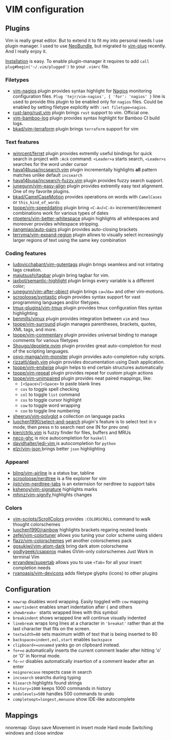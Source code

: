 VIM configuration
=================

## Plugins

Vim is really great editor. But to extend it to fit my into personal needs I
use plugin manager. I used to use [NeoBundle](https://github.com/Shougo/neobundle.vim),
but migrated to [vim-plug](https://github.com/junegunn/vim-plug) recently.
And I really enjoy it.

[Installation](https://github.com/junegunn/vim-plug#installation) is easy.
To enable plugin-manager it requires to add `call plug#begin('~/.vim/plugged')` to your `.vimrc` file.



### Filetypes

- [vim-nagios](https://github.com/tejr/vim-nagios) plugin provides syntax
  highlight for [Nagios](https://www.nagios.org/) monitoring configuration
  files. `Plug 'tejr/vim-nagios', { 'for': 'nagios' }` line is used to provide
  this plugin to be enabled only for `nagios` files. Could be enabled by
  setting filetype explicitly with `:set filetype=nagios`.
- [rust-lang/rust.vim](https://github.com/rust-lang/rust.vim) plugin brings `rust`
  support to vim. Official one.
- [vim-bamboo-log](https://github.com/Valiev/vim-bamboo-log) plugin provides
  syntax highlight for Bamboo CI build logs.
- [bkad/vim-terraform](https://github.com/bkad/vim-terraform) plugin brings
  `terraform` support for vim


### Text features

- [winrcent/ferret](https://github.com/wincent/ferret) plugin provides
  extremlly useful bindings for quick search in project with `:Ack`
  command: `<Leader>a` starts search, `<Leader>s` searches for the word under
  cursor
- [haya14busa/incsearch.vim](https://github.com/haya14busa/incsearch.vim)
  plugin incrementally highlights **all** pattern matches unlike
  default `incsearch`
- [haya14busa/incsearch-fuzzy.vim](https://github.com/haya14busa/incsearch-fuzzy.vim)
  plugin provides fuzzy search support.
- [junegunn/vim-easy-align](https://github.com/junegunn/vim-easy-align) plugin
  provides extremlly easy text alignment. One of my favorite plugins.
- [bkad/CamelCaseMotion](https://github.com/bkad/CamelCaseMotion) provides
  operations on words with `CamelCases` or `this_kind_of_words`
- [tpope/vim-speeddating](https://github.com/tpope/vim-speeddating) plugin
  bring `<C-A>`/`<C-X>` increment/decrement combinations work for various
  types of dates
- [ntpeters/vim-better-whitespace](https://github.com/ntpeters/vim-better-whitespace)
  plugin highlights all whitespaces and moreover provides whitespace stripping.
- [jiangmiao/auto-pairs](https://github.com/jiangmiao/auto-pairs) plugin
  provides auto-closing brackets
- [terryma/vim-expand-region](https://github.com/erryma/vim-expand-region) plugin allows
  to visually select increasingly larger regions of text using the same key
  combination


### Coding features

- [ludovicchabant/vim-gutentags](https://github.com/ludovicchabant/vim-gutentags) plugin
  brings seamless and not irritating tags creation.
- [majutsushi/tagbar](https://github.com/majutsushi/tagbar) plugin bring
  tagbar for vim.
- [jaxbot/semantic-highlight](https://github.com/jaxbot/semantic-highlight.vim) plugin brings
  every variable is a different color;
- [junegunn/vim-after-object](https://github.com/junegunn/vim-after-object)
  plugin brings `ca=`/`da=` and other vim-motions.
- [scrooloose/syntastic](https://github.com/scrooloose/syntastic) plugin
  provides syntax support for vast programming languages and/or filetypes.
- [tmux-plugins/vim-tmux](https://github.com/tmux-plugins/vim-tmux) plugin
  provides tmux configuration files syntax highlighting
- [benmills/vimux](https://github.com/benmills/vimux) plugin provides
  integration between `vim` and `tmux`
- [tpope/vim-surround](https://github.com/tpope/vim-surround) plugin manages
  parentheses, brackets, quotes, XML tags, and more.
- [tpope/vim-commentary](https://github.com/tpope/vim-commentary) plugin
  provides universal binding to manage comments for various filetypes
- [Shougo/deoplete.nvim](https://github.com/Shougo/deoplete.nvim) plugin
  provides great auto-completion for most of the scripting languages.
- [osyo-manga/vim-monster](https://github.com/osyo-manga/vim-monster) plugin
  provides auto-completion ruby scripts.
- [rizzatti/dash.vim](https://github.com/rizzatti/dash.vim) plugin
  provides documentation using Dash application.
- [tpope/vim-endwise](https://github.com/tpope/vim-endwise) plugin helps to end
  certain structures automatically
- [tpope/vim-repeat](https://github.com/tpope/vim-repeat) plugin provides
  repeat for custom plugin actions
- [tpope/vim-unimpaired](https://github.com/url_here) plugin provides neat
  paired mappings, like:
    * `[<Space>`/`]<Space>` to paste blank lines
    * `cos` to toggle spell checking
    * `col` to toggle `list` command
    * `cos` to toggle cursor highlight
    * `cow` to toggle word wrapping
    * `con` to toggle line numbering
- [sheerun/vim-polyglot](https://github.com/sheerun/vim-polyglot) a collection
  on language packs
- [luochen1990/select-and-search](https://github.com/luochen1990/select-and-search)
  plugin's feature is to select text in v mode, then press n to search next one
  (N for prev one)
- [kien/ctrlp.vim](https://github.com/kien/ctrlp.vim) is fuzzy finder for
  files, buffers and MRUs
- [neco-ghc](https://github.com/eagletmt/neco-ghc) is nice autocompletion for
  `haskell`
- [davidhalter/jedi-vim ](https://github.com/davidhalter/jedi-vim) is
  autocompletion for `python`
- [elzr/vim-json ](https://github.com/elzr/vim-json) brings better `json`
  highlighting


### Appearel

- [bling/vim-airline](https://github.com/bling/vim-airline) is a status bar, tabline
- [scrooloose/nerdtree](https://github.com/scrooloose/nerdtree) is a file
  explorer for vim
- [jistr/vim-nerdtree-tabs](https://github.com/jistr/vim-nerdtree-tabs) is an
  externsion for nerdtree to support tabs
- [kshenoy/vim-signature](https://github.com/kshenoy/vim-signature) highlights
  marks
- [mhinz/vim-signify ](https://github.com/url_here) highlights changes


### Colors

- [vim-scripts/ScrollColors](https://github.com/vim-scripts/ScrollColors) provides
  `:COLORSCROLL` command to walk thought colorschemes
- [luochen1990/rainbow](https://github.com/luochen1990/rainbow) highlights
  brackets regaring nested levels
- [zefei/vim-colortuner](https://github.com/zefei/vim-colortuner) allows you
  tuning your color scheme using sliders
- [flazz/vim-colorschemes](https://github.com/flazz/vim-colorschemes) yet
  another colorschemes pack
- [gosukiwi/vim-atom-dark](https://github.com/gosukiwi/vim-atom-dark) bring
  dark atom colorscheme
- [godlygeek/csapprox](https://github.com/url_here) makes GVim-only
  colorschemes Just Work in terminal Vim
- [ervandew/supertab](https://github.com/ervandew/supertab) allows you to use
  `<Tab>` for all your insert completion needs
- [ryanoasis/vim-devicons](https://github.com/ryanoasis/vim-devicons) adds
  filetype glyphs (icons) to other plugins

## Configuration


- `nowrap` disables word wrapping. Easily toggled with `cow` mapping
- `smartindent` enables smart indentation after `{` and others
- `showbreak=⁻` starts wrapped lines with this symbol
- `breakindent` shows wrapped line will continue visually indented
- `linebreak` wraps long lines at a character in `'breakat'`
   rather than at the last character that fits on the screen.
- `textwidth=80` sets maximum width of text that is being inserted to 80
- `backspace=indent,eol,start` enables `backspace`
- `clipboard+=unnamed` yanks go on clipboard instead.
- `fo+=o` automatically inserts the current comment leader after hitting 'o' or 'O' in Normal mode.
- `fo-=r` disables automatically insertion of a comment leader after an enter
- `noignorecase` respects case in search
- `incsearch` searchs during typing
- `hlsearch` highlights found strings
- `history=1000` keeps 1000 commands in history
- `undolevels=500` handles 500 commands to undo
- `completeopt=longest,menuone` show IDE-like autocomplete

## Mappings
nnoremap <Leader><Leader> :Goyo<CR>
save
Movement in insert mode
Hard mode
Switching windows and close window
